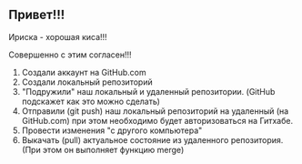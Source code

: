 ## Привет!!!

Ириска - хорошая киса!!!

Совершенно с этим согласен!!!

1. Создали аккаунт на GitHub.com
2. Создали локальный репозиторий
3. "Подружили" наш локальный и удаленный репозитории. (GitHub подскажет как это можно сделать)
4. Отправили (git push) наш локальный репозиторий на удаленный (на GitHub.com) при этом необходимо будет авторизоваться на Гитхабе.
5. Провести изменения "с другого компьютера"
6. Выкачать (pull) актуальное состояние из удаленного репозитория. (При этом он выполняет функцию merge)
